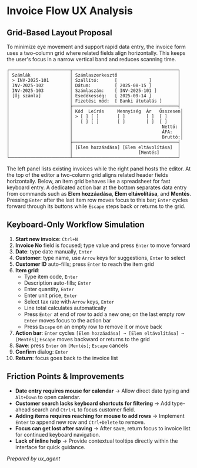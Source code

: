 # Invoice Flow UX Analysis

## Grid-Based Layout Proposal
To minimize eye movement and support rapid data entry, the invoice form uses a two-column grid where related fields align horizontally. This keeps the user's focus in a narrow vertical band and reduces scanning time.

```
┌───────────────────────┬────────────────────────────────────────┐
│ Számlák               │ Számlaszerkesztő                       │
│ > INV-2025-101        │ Szállító:      [            ]          │
│ INV-2025-102          │ Dátum:         [ 2025-08-15 ]          │
│ INV-2025-103          │ Számlaszám:    [ INV-2025-101 ]        │
│ [Új számla]           │ Esedékesség:   [ 2025-09-14 ]          │
│                       │ Fizetési mód:  [ Banki átutalás ]      │
│                       ├────────────────────────────────────────┤
│                       │ Kód  Leírás     Mennyiség  Ár   Összesen│
│                       │ > [ ] [ ]       [ ]        [ ]  [ ]     │
│                       │   [ ] [ ]       [ ]        [ ]  [ ]     │
│                       │                                  Nettó: │
│                       │                                  ÁFA:   │
│                       │                                  Bruttó:│
│                       ├────────────────────────────────────────┤
│                       │ [Elem hozzáadása] [Elem eltávolítása]  │
│                       │                         [Mentés]       │
└───────────────────────┴────────────────────────────────────────┘
```

The left panel lists existing invoices while the right panel hosts the editor. At the top of the editor a two-column grid aligns related header fields horizontally. Below, an item grid behaves like a spreadsheet for fast keyboard entry. A dedicated action bar at the bottom separates data entry from commands such as **Elem hozzáadása**, **Elem eltávolítása**, and **Mentés**. Pressing `Enter` after the last item row moves focus to this bar; `Enter` cycles forward through its buttons while `Escape` steps back or returns to the grid.

## Keyboard-Only Workflow Simulation
1. **Start new invoice**: `Ctrl+N`
2. **Invoice No** field is focused; type value and press `Enter` to move forward
3. **Date**: type date manually, `Enter`
4. **Customer**: type name, use `Arrow` keys for suggestions, `Enter` to select
5. **Customer ID** auto-fills; press `Enter` to reach the item grid
6. **Item grid**:
    - Type item code, `Enter`
    - Description auto-fills; `Enter`
    - Enter quantity, `Enter`
    - Enter unit price, `Enter`
    - Select tax rate with `Arrow` keys, `Enter`
    - Line total calculates automatically
    - Press `Enter` at end of row to add a new one; on the last empty row `Enter` moves focus to the action bar
    - Press `Escape` on an empty row to remove it or move back
7. **Action bar**: `Enter` cycles `[Elem hozzáadása] → [Elem eltávolítása] → [Mentés]`; `Escape` moves backward or returns to the grid
8. **Save**: press `Enter` on `[Mentés]`; `Escape` cancels
9. **Confirm** dialog: `Enter`
10. **Return**: focus goes back to the invoice list

## Friction Points & Improvements
- **Date entry requires mouse for calendar** → Allow direct date typing and `Alt+Down` to open calendar.
- **Customer search lacks keyboard shortcuts for filtering** → Add type-ahead search and `Ctrl+L` to focus customer field.
- **Adding items requires reaching for mouse to add rows** → Implement `Enter` to append new row and `Ctrl+Delete` to remove.
- **Focus can get lost after saving** → After save, return focus to invoice list for continued keyboard navigation.
- **Lack of inline help** → Provide contextual tooltips directly within the interface for quick guidance.

*Prepared by ux_agent*
